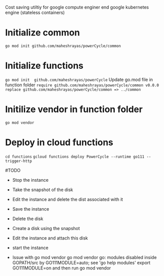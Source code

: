 Cost saving utiltiy for google compute enginer end google kubernetes engine (stateless containers)

# Initialize common
``` go mod init github.com/maheshrayas/powerCycle/common ```

# Initialize functions
``` go mod init  github.com/maheshrayas/powerCycle ```
Update go.mod file in function folder
``` require github.com/maheshrayas/powerCycle/common v0.0.0 ```
``` replace github.com/maheshrayas/powerCycle/common => ../common ```

# Initilize vendor in function folder
``` go mod vendor ```

# Deploy in cloud functions
``` cd functions ```
 ``` gcloud functions deploy PowerCycle --runtime go111 --trigger-http ```

 #TODO
 * Stop the instance
 * Take the snapshot of the disk
 * Edit the instance and delete the dist associated with it
 * Save the instance
 * Delete the disk

* Create a disk using the snapshot
* Edit the instance and attach this disk
* start the instance

* Issue with go mod vendor
go mod vendor
go: modules disabled inside GOPATH/src by GO111MODULE=auto; see 'go help modules'
export GO111MODULE=on and then run
go mod vendor



